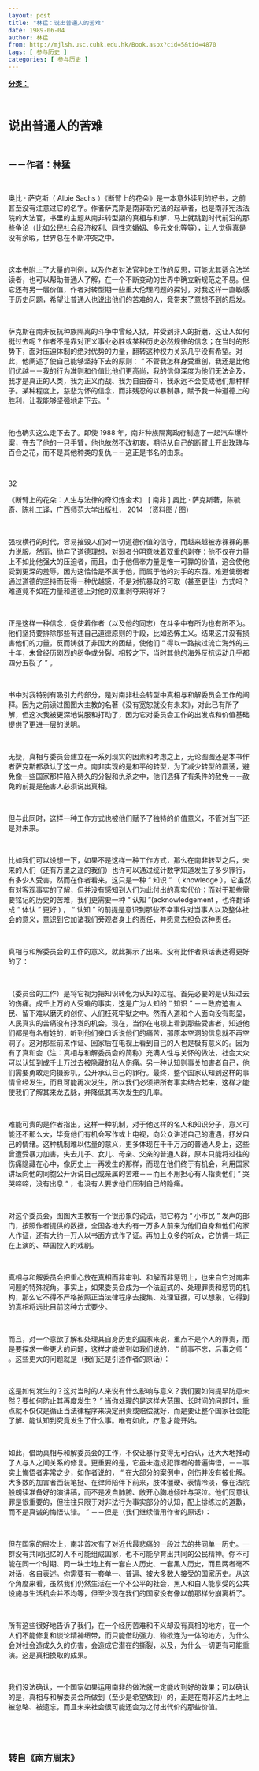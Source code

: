 ```yaml
---
layout: post
title: "林猛：说出普通人的苦难"
date: 1989-06-04
author: 林猛
from: http://mjlsh.usc.cuhk.edu.hk/Book.aspx?cid=5&tid=4870
tags: [ 参与历史 ]
categories: [ 参与历史 ]
---
```


<div style="margin: 15px 10px 10px 0px;">
 <div>
  <span id="ctl00_ContentPlaceHolder1_chapter1_SubjectLabel" style="font-weight:bold;text-decoration:underline;">
   分类：
  </span>
 </div>
 <p class="p1">
  <b>
   <font size="5">
    <span class="s1">
    </span>
    <br/>
   </font>
  </b>
 </p>
 <p class="p2">
  <span class="s1">
   <b>
    <font size="5">
     说出普通人的苦难
    </font>
   </b>
  </span>
 </p>
 <p class="p1">
  <b>
   <font size="4">
    <span class="s1">
    </span>
    <br/>
   </font>
  </b>
 </p>
 <p class="p2">
  <span class="s1">
   <b>
    <font size="4">
     －－作者：林猛
    </font>
   </b>
  </span>
 </p>
 <p class="p1">
  <span class="s1">
  </span>
  <br/>
 </p>
 <p class="p2">
  <span class="s1">
   奥比
  </span>
  <span class="s2">
   ·
  </span>
  <span class="s1">
   萨克斯（
  </span>
  <span class="s2">
   Albie Sachs
  </span>
  <span class="s1">
   ）《断臂上的花朵》是一本意外读到的好书，之前甚至没有注意过它的名字。作者萨克斯是南非新宪法的起草者，也是南非宪法法院的大法官，书里的主题从南非转型期的真相与和解，马上就跳到时代前沿的那些争论（比如公民社会经济权利、同性恋婚姻、多元文化等等），让人觉得真是没有余暇，世界总在不断冲突之中。
  </span>
 </p>
 <p class="p1">
  <span class="s1">
  </span>
  <br/>
 </p>
 <p class="p2">
  <span class="s1">
   这本书附上了大量的判例，以及作者对法官判决工作的反思，可能尤其适合法学读者，也可以帮助普通人了解，在一个不断变动的世界中确立新规范之不易。但它还有另一层价值，作者对转型期一些重大伦理问题的探讨，对我这样一直敏感于历史问题，希望让普通人也说出他们的苦难的人，竟带来了意想不到的启发。
  </span>
 </p>
 <p class="p1">
  <span class="s1">
  </span>
  <br/>
 </p>
 <p class="p2">
  <span class="s1">
   萨克斯在南非反抗种族隔离的斗争中曾经入狱，并受到非人的折磨，这让人如何挺过去呢？作者不是靠对正义事业必胜或某种历史必然规律的信念；在当时的形势下，面对压迫体制的绝对优势的力量，翻转这种权力关系几乎没有希望。对此，他阐述了使自己能够坚持下去的原则：
  </span>
  <span class="s2">
   “
  </span>
  <span class="s1">
   不管我怎样身受重创，我还是比他们优越－－我的行为准则和价值比他们更高尚，我的信仰深度为他们无法企及，我才是真正的人类，我为正义而战、我为自由奋斗，我永远不会变成他们那种样子。某种程度上，慈悲为怀的信念，而非残忍的以暴制暴，赋予我一种道德上的胜利，让我能够坚强地走下去。
  </span>
  <span class="s2">
   ”
  </span>
 </p>
 <p class="p1">
  <span class="s1">
  </span>
  <br/>
 </p>
 <p class="p2">
  <span class="s1">
   他也确实这么走下去了。即使
  </span>
  <span class="s2">
   1988
  </span>
  <span class="s1">
   年，南非种族隔离政府制造了一起汽车爆炸案，夺去了他的一只手臂，他也依然不改初衷，期待从自己的断臂上开出玫瑰与百合之花，而不是其他种类的复仇－－这正是书名的由来。
  </span>
 </p>
 <p class="p1">
  <span class="s1">
  </span>
  <br/>
 </p>
 <p class="p3">
  <span class="s1">
   32
  </span>
 </p>
 <p class="p2">
  <span class="s1">
   《断臂上的花朵：人生与法律的奇幻炼金术》
  </span>
  <span class="s2">
   [
  </span>
  <span class="s1">
   南非
  </span>
  <span class="s2">
   ]
  </span>
  <span class="s1">
   奥比
  </span>
  <span class="s2">
   ·
  </span>
  <span class="s1">
   萨克斯著，陈毓奇、陈礼工译，广西师范大学出版社，
  </span>
  <span class="s2">
   2014
  </span>
  <span class="s1">
   （资料图
  </span>
  <span class="s2">
   /
  </span>
  <span class="s1">
   图）
  </span>
 </p>
 <p class="p1">
  <span class="s1">
  </span>
  <br/>
 </p>
 <p class="p2">
  <span class="s1">
   强权横行的时代，容易摧毁人们对一切道德价值的信守，而越来越被赤裸裸的暴力说服。然而，抛弃了道德理想，对弱者分明意味着双重的剥夺：他不仅在力量上不如比他强大的压迫者，而且，由于他信奉力量是惟一可靠的价值，这会使他受到更深的羞辱，因为这恰恰是不属于他，而属于他的对手的东西。难道使弱者通过道德的坚持而获得一种优越感，不是对抗暴政的可取（甚至更佳）方式吗？难道竟不如在力量和道德上对他的双重剥夺来得好？
  </span>
 </p>
 <p class="p1">
  <span class="s1">
  </span>
  <br/>
 </p>
 <p class="p2">
  <span class="s1">
   正是这样一种信念，促使着作者（以及他的同志）在斗争中有所为也有所不为。他们坚持要排除那些有违自己道德原则的手段，比如恐怖主义。结果这并没有损害他们的力量，反而铸就了非国大的团结，使他们
  </span>
  <span class="s2">
   “
  </span>
  <span class="s1">
   得以一路挨过流亡海外的三十年，未曾经历剧烈的纷争或分裂。相较之下，当时其他的海外反抗运动几乎都四分五裂了
  </span>
  <span class="s2">
   ”
  </span>
  <span class="s1">
   。
  </span>
 </p>
 <p class="p1">
  <span class="s1">
  </span>
  <br/>
 </p>
 <p class="p2">
  <span class="s1">
   书中对我特别有吸引力的部分，是对南非社会转型中真相与和解委员会工作的阐释。因为之前读过图图大主教的名著《没有宽恕就没有未来》，对此已有所了解，但这次我被更深地说服和打动了，因为它对委员会工作的出发点和价值基础提供了更进一层的说明。
  </span>
 </p>
 <p class="p1">
  <span class="s1">
  </span>
  <br/>
 </p>
 <p class="p2">
  <span class="s1">
   无疑，真相与委员会建立在一系列现实的因素和考虑之上，无论图图还是本书作者萨克斯都承认了这一点。南非实现的是和平的转型，为了减少转型的震荡，避免像一些国家那样陷入持久的分裂和仇杀之中，他们选择了有条件的赦免－－赦免的前提是施害人必须说出真相。
  </span>
 </p>
 <p class="p1">
  <span class="s1">
  </span>
  <br/>
 </p>
 <p class="p2">
  <span class="s1">
   但与此同时，这样一种工作方式也被他们赋予了独特的价值意义，不管对当下还是对未来。
  </span>
 </p>
 <p class="p1">
  <span class="s1">
  </span>
  <br/>
 </p>
 <p class="p2">
  <span class="s1">
   比如我们可以设想一下，如果不是这样一种工作方式，那么在南非转型之后，未来的人们（还有万里之遥的我们）也许可以通过统计数字知道发生了多少罪行，有多少人受害，然而在作者看来，这只是一种
  </span>
  <span class="s2">
   “
  </span>
  <span class="s1">
   知识
  </span>
  <span class="s2">
   ”
  </span>
  <span class="s1">
   （
  </span>
  <span class="s2">
   knowledge
  </span>
  <span class="s1">
   ），它虽然有对客观事实的了解，但并没有感知到人们为此付出的真实代价；而对于那些需要铭记的历史的苦难，我们更需要一种
  </span>
  <span class="s2">
   “
  </span>
  <span class="s1">
   认知
  </span>
  <span class="s2">
   ”(acknowledgement
  </span>
  <span class="s1">
   ，也许翻译成
  </span>
  <span class="s2">
   “
  </span>
  <span class="s1">
   体认
  </span>
  <span class="s2">
   ”
  </span>
  <span class="s1">
   更好
  </span>
  <span class="s2">
   )
  </span>
  <span class="s1">
   ，
  </span>
  <span class="s2">
   “
  </span>
  <span class="s1">
   认知
  </span>
  <span class="s2">
   ”
  </span>
  <span class="s1">
   的前提是意识到那些不幸事件对当事人以及整体社会的意义，意识到它加诸我们旁观者身上的责任，并愿意去担负这种责任。
  </span>
 </p>
 <p class="p1">
  <span class="s1">
  </span>
  <br/>
 </p>
 <p class="p2">
  <span class="s1">
   真相与和解委员会的工作的意义，就此揭示了出来。没有比作者原话表达得更好的了：
  </span>
 </p>
 <p class="p1">
  <span class="s1">
  </span>
  <br/>
 </p>
 <p class="p2">
  <span class="s1">
   （委员会的工作）是将它视为把知识转化为认知的过程。首先必要的是认知过去的伤痛。成千上万的人受难的事实，这是广为人知的
  </span>
  <span class="s2">
   “
  </span>
  <span class="s1">
   知识
  </span>
  <span class="s2">
   ”
  </span>
  <span class="s1">
   －－政府迫害人民、留下难以磨灭的创伤、人们枉死牢狱之中。然而人道和个人面向没有彰显，人民真实的苦痛没有抒发的机会。现在，当你在电视上看到那些受害者，知道他们都是有名有姓的，听到他们亲口诉说他们的痛苦，那原本空洞的信息就不再空洞了。这对那些前来作证、回家后在电视上看到自己的人也是极有意义的。因为有了真和会（注：真相与和解委员会的简称）充满人性与关怀的做法，社会大众可以认知到成千上万过去被隐藏的私人伤痛。另一种认知则事关加害者自己，他们需要勇敢走向摄影机，公开承认自己的罪行。最终，整个国家认知到这样的事情曾经发生，而且可能再次发生，所以我们必须把所有事实结合起来，这样才能使我们了解其来龙去脉，并降低其再次发生的几率。
  </span>
 </p>
 <p class="p1">
  <span class="s1">
  </span>
  <br/>
 </p>
 <p class="p2">
  <span class="s1">
   难能可贵的是作者指出，这样一种机制，对于他这样的名人和知识分子，意义可能还不那么大，毕竟他们有机会写作或上电视，向公众讲述自己的遭遇，抒发自己的情绪。这种机制难以估量的意义，更多体现在千千万万的普通人身上，这些曾遭受暴力加害，失去儿子、女儿、母亲、父亲的普通人群，原本只能将过往的伤痛隐藏在心中，像历史上一再发生的那样，而现在他们终于有机会，利用国家讲坛向他的同胞公开诉说自己或亲属的苦难－－而且不用担心有人指责他们
  </span>
  <span class="s2">
   “
  </span>
  <span class="s1">
   哭哭啼啼，没有出息
  </span>
  <span class="s2">
   ”
  </span>
  <span class="s1">
   ，也没有人要求他们压制自己的隐痛。
  </span>
 </p>
 <p class="p1">
  <span class="s1">
  </span>
  <br/>
 </p>
 <p class="p2">
  <span class="s1">
   对这个委员会，图图大主教有一个很形象的说法，把它称为
  </span>
  <span class="s2">
   “
  </span>
  <span class="s1">
   小市民
  </span>
  <span class="s2">
   ”
  </span>
  <span class="s1">
   发声的部门，按照作者提供的数据，全国各地大约有一万多人前来为他们自身和他们的家人作证，还有大约一万人以书面方式作了证。再加上众多的听众，它仿佛一场正在上演的、举国投入的戏剧。
  </span>
 </p>
 <p class="p1">
  <span class="s1">
  </span>
  <br/>
 </p>
 <p class="p2">
  <span class="s1">
   真相与和解委员会把重心放在真相而非审判、和解而非惩罚上，也来自它对南非问题的特殊视角。事实上，如果委员会成为一个法庭式的、处理罪责和惩罚的机构，那么它不得不严格按照正当法律程序去搜集、处理证据，可以想象，它得到的真相将远比目前这种方式要少。
  </span>
 </p>
 <p class="p1">
  <span class="s1">
  </span>
  <br/>
 </p>
 <p class="p2">
  <span class="s1">
   而且，对一个意欲了解和处理其自身历史的国家来说，重点不是个人的罪责，而是要探求一些更大的问题，这样才能做到如我们说的，
  </span>
  <span class="s2">
   “
  </span>
  <span class="s1">
   前事不忘，后事之师
  </span>
  <span class="s2">
   ”
  </span>
  <span class="s1">
   。这些更大的问题就是（我们还是引述作者的原话）：
  </span>
 </p>
 <p class="p1">
  <span class="s1">
  </span>
  <br/>
 </p>
 <p class="p2">
  <span class="s1">
   这是如何发生的？这对当时的人来说有什么影响与意义？我们要如何提早防患未然？要如何防止其再度发生？
  </span>
  <span class="s2">
   ”
  </span>
  <span class="s1">
   当你处理的是这样大范围、长时间的问题时，重点就不仅仅是循正当法律程序来决定刑责或赔偿就好，而是要让整个国家社会能了解、能认知到究竟发生了什么事。唯有如此，疗愈才能开始。
  </span>
 </p>
 <p class="p1">
  <span class="s1">
  </span>
  <br/>
 </p>
 <p class="p2">
  <span class="s1">
   如此，借助真相与和解委员会的工作，不仅让暴行变得无可否认，还大大地推动了人与人之间关系的修复。更重要的是，它虽未造成犯罪者的普遍悔悟，－－事实上悔悟者非常之少，如作者说的，
  </span>
  <span class="s2">
   “
  </span>
  <span class="s1">
   在大部分的案例中，创伤并没有被化解。大多数的加害者西装笔挺、在律师陪伴下前来，肢体僵硬、表情冷淡，像在法院般朗读准备好的演讲稿，而不是发自肺腑、敞开心胸地倾吐与哭泣。他们同意认罪是很重要的，但往往只限于对非法行为事实部分的认知，配上排练过的道歉，而不是真诚的悔悟认错。
  </span>
  <span class="s2">
   ”
  </span>
  <span class="s1">
   －－但是（我们继续借用作者的原话）：
  </span>
 </p>
 <p class="p1">
  <span class="s1">
  </span>
  <br/>
 </p>
 <p class="p2">
  <span class="s1">
   但在国家的层次上，南非首次有了对近代最悲痛的一段过去的共同单一历史。一群没有共同记忆的人不可能组成国家，也不可能孕育出共同的公民精神。你不可能在同一个时期、同一块土地上有一套白人历史、一套黑人历史，而且两者毫不对话，各自表述。你需要有一套单一、普遍、被大多数人接受的国家历史。从这个角度来看，虽然我们仍然生活在一个不公平的社会，黑人和白人能享受的公共设施与生活机会并不均等，但至少现在我们的国家没有像以前那样分崩离析了。
  </span>
 </p>
 <p class="p1">
  <span class="s1">
  </span>
  <br/>
 </p>
 <p class="p2">
  <span class="s1">
   所有这些很好地告诉了我们，在一个经历苦难和不义却没有真相的地方，在一个人们不能修复和谈论精神纽带，而只能借助强力、物欲连为一体的地方，为什么会对社会造成久久的伤害，会造成它潜在的撕裂，以及，为什么一切更有可能重演。这是真相换取的成果。
  </span>
 </p>
 <p class="p1">
  <span class="s1">
  </span>
  <br/>
 </p>
 <p class="p2">
  <span class="s1">
   我们没法确认，一个国家如果运用南非的做法就一定能收到好的效果；可以确认的是，真相与和解委员会所做到（至少是希望做到）的，正是在南非这片土地上被忽略、被遗忘，而且未来社会很可能还会为之付出代价的那些价值。
  </span>
 </p>
 <p class="p1">
  <span class="s1">
  </span>
  <br/>
 </p>
 <p class="p1">
  <font size="4">
   <b>
    <span class="s1">
    </span>
    <br/>
   </b>
  </font>
 </p>
 <p class="p2">
  <span class="s1">
   <font size="4">
    <b>
     转自《南方周末》
    </b>
   </font>
  </span>
 </p>
</div>

